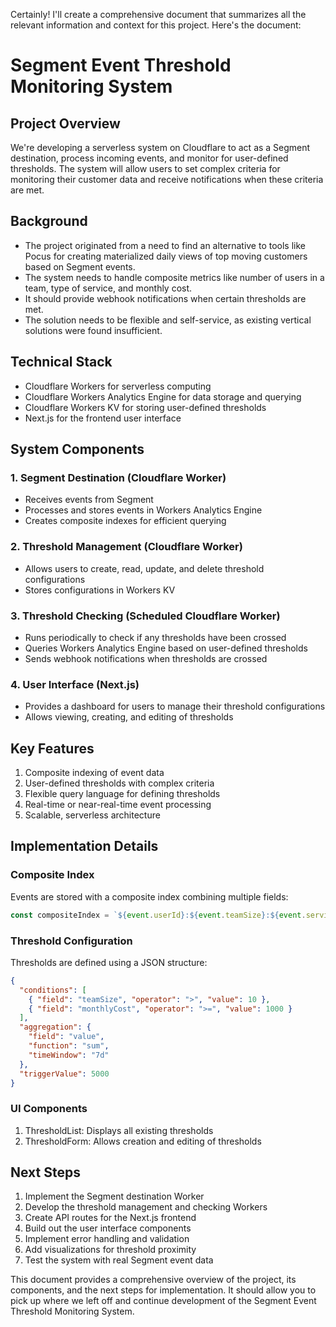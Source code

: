 Certainly! I'll create a comprehensive document that summarizes all the relevant information and context for this project. Here's the document:

# Segment Event Threshold Monitoring System

## Project Overview
We're developing a serverless system on Cloudflare to act as a Segment destination, process incoming events, and monitor for user-defined thresholds. The system will allow users to set complex criteria for monitoring their customer data and receive notifications when these criteria are met.

## Background
- The project originated from a need to find an alternative to tools like Pocus for creating materialized daily views of top moving customers based on Segment events.
- The system needs to handle composite metrics like number of users in a team, type of service, and monthly cost.
- It should provide webhook notifications when certain thresholds are met.
- The solution needs to be flexible and self-service, as existing vertical solutions were found insufficient.

## Technical Stack
- Cloudflare Workers for serverless computing
- Cloudflare Workers Analytics Engine for data storage and querying
- Cloudflare Workers KV for storing user-defined thresholds
- Next.js for the frontend user interface

## System Components

### 1. Segment Destination (Cloudflare Worker)
- Receives events from Segment
- Processes and stores events in Workers Analytics Engine
- Creates composite indexes for efficient querying

### 2. Threshold Management (Cloudflare Worker)
- Allows users to create, read, update, and delete threshold configurations
- Stores configurations in Workers KV

### 3. Threshold Checking (Scheduled Cloudflare Worker)
- Runs periodically to check if any thresholds have been crossed
- Queries Workers Analytics Engine based on user-defined thresholds
- Sends webhook notifications when thresholds are crossed

### 4. User Interface (Next.js)
- Provides a dashboard for users to manage their threshold configurations
- Allows viewing, creating, and editing of thresholds

## Key Features
1. Composite indexing of event data
2. User-defined thresholds with complex criteria
3. Flexible query language for defining thresholds
4. Real-time or near-real-time event processing
5. Scalable, serverless architecture

## Implementation Details

### Composite Index
Events are stored with a composite index combining multiple fields:
```javascript
const compositeIndex = `${event.userId}:${event.teamSize}:${event.serviceType}:${event.monthlyCost}`;
```

### Threshold Configuration
Thresholds are defined using a JSON structure:
```json
{
  "conditions": [
    { "field": "teamSize", "operator": ">", "value": 10 },
    { "field": "monthlyCost", "operator": ">=", "value": 1000 }
  ],
  "aggregation": {
    "field": "value",
    "function": "sum",
    "timeWindow": "7d"
  },
  "triggerValue": 5000
}
```

### UI Components
1. ThresholdList: Displays all existing thresholds
2. ThresholdForm: Allows creation and editing of thresholds

## Next Steps
1. Implement the Segment destination Worker
2. Develop the threshold management and checking Workers
3. Create API routes for the Next.js frontend
4. Build out the user interface components
5. Implement error handling and validation
6. Add visualizations for threshold proximity
7. Test the system with real Segment event data

This document provides a comprehensive overview of the project, its components, and the next steps for implementation. It should allow you to pick up where we left off and continue development of the Segment Event Threshold Monitoring System.